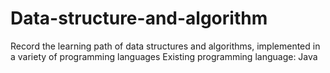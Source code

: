 # Data-structure-and-algorithm
Record the learning path of data structures and algorithms, implemented in a variety of programming languages
Existing programming language: Java
